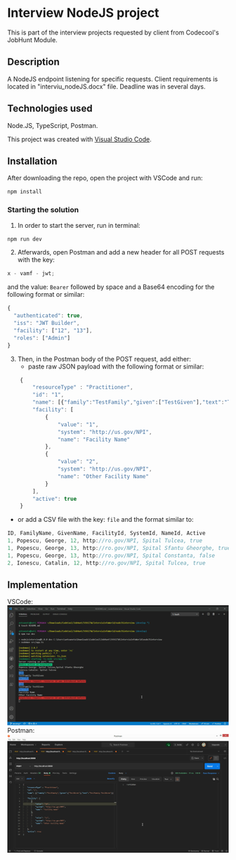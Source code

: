 # Interview NodeJS project

This is part of the interview projects requested by client from Codecool's JobHunt Module.

## Description

A NodeJS endpoint listening for specific requests.
Client requirements is located in "interviu_nodeJS.docx" file.
Deadline was in several days.

## Technologies used

Node.JS, TypeScript, Postman.

This project was created with [Visual Studio Code](https://code.visualstudio.com/).

## Installation

After downloading the repo, open the project with VSCode and run:

```node.js
npm install
```

### Starting the solution

1. In order to start the server, run in terminal:

```js
npm run dev
```

2. Atferwards, open Postman and add a new header for all POST requests with the key:

```js
x - vamf - jwt;
```

and the value: `Bearer` followed by space and a Base64 encoding for the following format or similar:

```js
{
  "authenticated": true,
  "iss": "JWT Builder",
  "facility": ["12", "13"],
  "roles": ["Admin"]
}
```

3. Then, in the Postman body of the POST request, add either:
   - paste raw JSON payload with the following format or similar:

```js
    {
        "resourceType" : "Practitioner",
        "id": "1",
        "name": [{"family":"TestFamily","given":["TestGiven"],"text":"TestFamily TestGiven"}],
        "facility": [
            {
                "value": "1",
                "system": "http://us.gov/NPI",
                "name": "Facility Name"
            },
            {
                "value": "2",
                "system": "http://us.gov/NPI",
                "name": "Other Facility Name"
            }
        ],
        "active": true
    }
```

- or add a CSV file with the key: `file` and the format similar to:

```js
ID, FamilyName, GivenName, FacilityId, SystemId, NameId, Active
1, Popescu, George, 12, http://ro.gov/NPI, Spital Tulcea, true
1, Popescu, George, 13, http://ro.gov/NPI, Spital Sfantu Gheorghe, true
1, Popescu, George, 13, http://ro.gov/NPI, Spital Constanta, false
2, Ionescu, Catalin, 12, http://ro.gov/NPI, Spital Tulcea, true
```

## Implementation

VSCode:
![vscode](vscode.png)
Postman:
![postman](postman.png)

